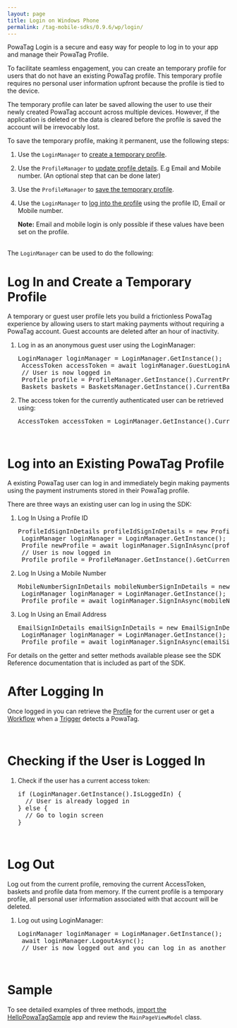 ```yaml
---
layout: page
title: Login on Windows Phone
permalink: /tag-mobile-sdks/0.9.6/wp/login/
---
```


PowaTag Login is a secure and easy way for people to log in to your app and manage their PowaTag Profile.

To facilitate seamless engagement, you can create an temporary profile for users that do not have an existing PowaTag profile. This temporary profile requires no personal user information upfront because the profile is tied to the device.

The temporary profile can later be saved allowing the user to use their newly created PowaTag account across multiple devices. However, if the application is deleted or the data is cleared before the profile is saved the account will be irrevocably lost.

To save the temporary profile, making it permanent, use the following steps:

1. Use the <code>LoginManager</code> to [create a temporary profile]({{site.baseurl}}/tag-mobile-sdks/0.9.6/wp/login#log-in-and-create-a-temporary-profile).
2. Use the <code>ProfileManager</code> to [update profile details]({{site.baseurl}}/tag-mobile-sdks/0.9.6/wp/profile#updating-the-profile). E.g Email and Mobile number. (An optional step that can be done later)
3. Use the <code>ProfileManager</code> to [save the temporary profile]({{site.baseurl}}/tag-mobile-sdks/0.9.6/wp/profile#saving-the-profile).
4. Use the <code>LoginManager</code> to [log into the profile]({{site.baseurl}}/tag-mobile-sdks/0.9.6/wp/login#log-into-an-existing-powatag-profile) using the profile ID, Email or Mobile number.

	<b>Note:</b> Email and mobile login is only possible if these values have been set on the profile.

<br/>
The <code>LoginManager</code> can be used to do the following:

<br />

# Log In and Create a Temporary Profile

A temporary or guest user profile lets you build a frictionless PowaTag experience by allowing users to start making payments without requiring a PowaTag account. Guest accounts are deleted after an hour of inactivity.

1. Log in as an anonymous guest user using the LoginManager:

	<pre>LoginManager loginManager = LoginManager.GetInstance();
	AccessToken accessToken = await loginManager.GuestLoginAsync();
	// User is now logged in
	Profile profile = ProfileManager.GetInstance().CurrentProfile;
	Baskets baskets = BasketsManager.GetInstance().CurrentBaskets;</pre>


2. The access token for the currently authenticated user can be retrieved using:

    <pre>AccessToken accessToken = LoginManager.GetInstance().CurrentAccessToken();</pre>

<br />

# Log into an Existing PowaTag Profile

A existing PowaTag user can log in and immediately begin making payments using the payment instruments stored in their PowaTag profile.

There are three ways an existing user can log in using the SDK:

1. Log In Using a Profile ID

	<pre>ProfileIdSignInDetails profileIdSignInDetails = new ProfileIdSignInDetails(signInDiag.ProfileId, signInDiag.Password);
	LoginManager loginManager = LoginManager.GetInstance();
	Profile newProfile = await loginManager.SignInAsync(profileIdSignInDetails);
	// User is now logged in
	Profile profile = ProfileManager.GetInstance().GetCurrentProfile();</pre>


2. Log In Using a Mobile Number

	<pre>MobileNumberSignInDetails mobileNumberSignInDetails = new MobileNumberSignInDetails(signInDiag.MobileNumber, signInDiag.Password);
	LoginManager loginManager = LoginManager.GetInstance();
	Profile profile = await loginManager.SignInAsync(mobileNumberSignInDetails);</pre>


3. Log In Using an Email Address

	<pre>EmailSignInDetails emailSignInDetails = new EmailSignInDetails(signInDiag.Email, signInDiag.Password);
	LoginManager loginManager = LoginManager.GetInstance();
	Profile profile = await loginManager.SignInAsync(emailSignInDetails);</pre>


For details on the getter and setter methods available please see the SDK Reference documentation that is included as part of the SDK.
<br/>

# After Logging In

Once logged in you can retrieve the [Profile]({{site.baseurl}}/tag-mobile-sdks/0.9.6/wp/profile/) for the current user or get a [Workflow]({{site.baseurl}}/tag-mobile-sdks/0.9.6/wp/workflows/) when a [Trigger]({{site.baseurl}}/tag-mobile-sdks/0.9.6/wp/triggers/) detects a PowaTag.

<br />

# Checking if the User is Logged In

1. Check if the user has a current access token:

    <pre>if (LoginManager.GetInstance().IsLoggedIn) {
     // User is already logged in
   } else {
     // Go to login screen
   }</pre>

<br />

# Log Out

Log out from the current profile, removing the current AccessToken, baskets and profile data from memory. If the current profile is a temporary profile, all personal user information associated with that account will be deleted.

1. Log out using LoginManager:

    <pre>LoginManager loginManager = LoginManager.GetInstance();
	await loginManager.LogoutAsync();
	// User is now logged out and you can log in as another user</pre>

<br/>

# Sample

To see detailed examples of three methods, [import the HelloPowaTagSample]({{site.baseurl}}/tag-mobile-sdks/0.9.6/wp/start/#importing-the-sample-app) app and review the <code>MainPageViewModel</code> class.

<br/>
